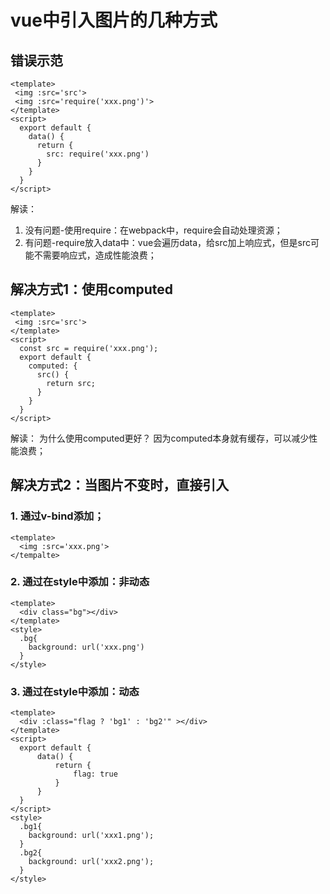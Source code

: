 # vue中引入图片的几种方式

## 错误示范
``` vue
<template>
 <img :src='src'>
 <img :src='require('xxx.png')'>
</template>
<script>
  export default {
    data() {
      return {
        src: require('xxx.png')
      }
    }
  }
</script>
```
解读：
1. 没有问题-使用require：在webpack中，require会自动处理资源；
2. 有问题-require放入data中：vue会遍历data，给src加上响应式，但是src可能不需要响应式，造成性能浪费；

## 解决方式1：使用computed
``` vue
<template>
 <img :src='src'>
</template>
<script>
  const src = require('xxx.png');
  export default {
    computed: {
      src() {
        return src;
      }
    }
  }
</script>
```
解读：
为什么使用computed更好？
因为computed本身就有缓存，可以减少性能浪费；

## 解决方式2：当图片不变时，直接引入
### 1. 通过v-bind添加；
``` vue
<template>
  <img :src='xxx.png'>
</tempalte>
```

### 2. 通过在style中添加：非动态
```vue
<template>
  <div class="bg"></div>
</template>
<style>
  .bg{
    background: url('xxx.png')
  }
</style>
```

### 3. 通过在style中添加：动态
```vue
<template>
  <div :class="flag ? 'bg1' : 'bg2'" ></div>
</template>
<script>
  export default {
      data() {
          return {
              flag: true
          }
      }
  }
</script>
<style>
  .bg1{
    background: url('xxx1.png');
  }
  .bg2{
    background: url('xxx2.png');
  }
</style>
```